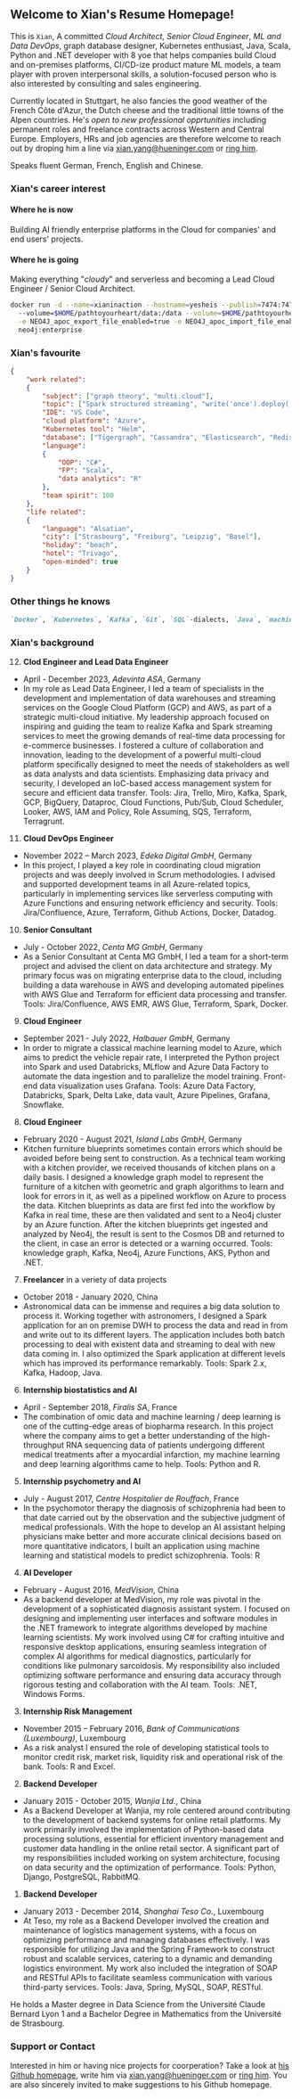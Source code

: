 ## Welcome to Xian's Resume Homepage!

  This is `Xian`, A committed _Cloud Architect_, _Senior Cloud Engineer_, _ML and Data DevOps_, graph database designer, Kubernetes enthusiast, Java, Scala, Python and .NET developer with 8 yoe that helps companies build Cloud and on-premises platforms, CI/CD-ize product mature ML models, a team player with proven interpersonal skills, a solution-focused person who is also interested by consulting and sales engineering.  
  
  Currently located in Stuttgart, he also fancies the good weather of the French Côte d'Azur, the Dutch cheese and the traditional little towns of the Alpen countries. He's _open to new professional opprtunities_ including permanent roles and freelance contracts across Western and Central Europe. Employers, HRs and job agencies are therefore welcome to reach out by droping him a line via [xian.yang@hueninger.com](mailto:xian.yang@hueninger.com) or [ring him](+33695634584).  
  
  Speaks fluent German, French, English and Chinese.

### Xian's career interest

#### Where he is now
Building AI friendly enterprise platforms in the Cloud for companies' and end users' projects.
#### Where he is going
Making everything "_cloudy_" and serverless and becoming a Lead Cloud Engineer / Senior Cloud Architect.
```sh
docker run -d --name=xianinaction --hostname=yesheis --publish=7474:7474 --publish=7687:7687 --volume=$HOME/pathtoyourheart/import:/import \ 
  --volume=$HOME/pathtoyourheart/data:/data --volume=$HOME/pathtoyourheart/plugins:/plugins --volume=$HOME/pathtoyourheart/conf:/conf --env NEO4JLABS_PLUGINS='[\"apoc\"]' \
  -e NEO4J_apoc_export_file_enabled=true -e NEO4J_apoc_import_file_enabled=true -e NEO4J_apoc_import_file_use__neo4j__config=true -e NEO4J_dbms_security_procedures_unrestricted=apoc.\* --env NEO4J_dbms_memory_pagecache_size=4G --env NEO4J_dbms_memory_heap_max__size=8G --env NEO4J_AUTH=neo4j/youllneverknowxianspassword --env NEO4J_ACCEPT_LICENSE_AGREEMENT=yes  --env NEO4J_dbms_connector_https_advertised__address="localhost:7473" --env NEO4J_dbms_connector_http_advertised__address="localhost:7474"  --env NEO4J_dbms_connector_bolt_advertised__address="localhost:7687" \
  neo4j:enterprise
``` 
### Xian's favourite
```json
{
    "work related":
    {
        "subject": ["graph theory", "multi.cloud"],
        "topic": ["Spark structured streaming", "write('once').deploy('everywhere')"],
        "IDE": "VS Code",
        "cloud platform": "Azure",
        "Kubernetes tool": "Helm",
        "database": ["Tigergraph", "Cassandra", "Elasticsearch", "Redis"],
        "language": 
        {
            "OOP": "C#", 
            "FP": "Scala", 
            "data analytics": "R"
        },
        "team spirit": 100
    },
    "life related":
    {
        "language": "Alsatian",
        "city": ["Strasbourg", "Freiburg", "Leipzig", "Basel"],
        "holiday": "beach",
        "hotel": "Trivago",
        "open-minded": true
    }        
}
```
### Other things he knows
```markdown
`Docker`, `Kubernetes`, `Kafka`, `Git`, `SQL`-dialects, `Java`, `machine learning`, `statistics`, `make sushis` and many more.
```

### Xian's background

12. __Clod Engineer and Lead Data Engineer__
  - April - December 2023, _Adevinta ASA_, Germany
  - In my role as Lead Data Engineer, I led a team of specialists in the development and implementation of data warehouses and streaming services on the Google Cloud Platform (GCP) and AWS, as part of a strategic multi-cloud initiative. My leadership approach focused on inspiring and guiding the team to realize Kafka and Spark streaming services to meet the growing demands of real-time data processing for e-commerce businesses. I fostered a culture of collaboration and innovation, leading to the development of a powerful multi-cloud platform specifically designed to meet the needs of stakeholders as well as data analysts and data scientists. Emphasizing data privacy and security, I developed an IoC-based access management system for secure and efficient data transfer. Tools: Jira, Trello, Miro, Kafka, Spark, GCP, BigQuery, Dataproc, Cloud Functions, Pub/Sub, Cloud Scheduler, Looker, AWS, IAM and Policy, Role Assuming, SQS, Terraform, Terragrunt.

11. __Cloud DevOps Engineer__
  - November 2022 – March 2023, _Edeka Digital GmbH_, Germany
  - In this project, I played a key role in coordinating cloud migration projects and was deeply involved in Scrum methodologies. I advised and supported development teams in all Azure-related topics, particularly in implementing services like serverless computing with Azure Functions and ensuring network efficiency and security. Tools: Jira/Confluence, Azure, Terraform, Github Actions, Docker, Datadog.
  
10. __Senior Consultant__
  - July - October 2022, _Centa MG GmbH_, Germany
  - As a Senior Consultant at Centa MG GmbH, I led a team for a short-term project and advised the client on data architecture and strategy. My primary focus was on migrating enterprise data to the cloud, including building a data warehouse in AWS and developing automated pipelines with AWS Glue and Terraform for efficient data processing and transfer. Tools: Jira/Confluence, AWS EMR, AWS Glue, Terraform, Spark, Docker.

9. __Cloud Engineer__
  - September 2021 - July 2022, _Halbauer GmbH_, Germany
  - In order to migrate a classical machine learning model to Azure, which aims to predict the vehicle repair rate, I interpreted the Python project into Spark and used Databricks, MLflow and Azure Data Factory to automate the data ingestion and to parallelize the model training. Front-end data visualization uses Grafana. Tools: Azure Data Factory, Databricks, Spark, Delta Lake, data vault, Azure Pipelines, Grafana, Snowflake.

8. __Cloud Engineer__
  - February 2020 - August 2021, _Island Labs GmbH_, Germany
  - Kitchen furniture blueprints sometimes contain errors which should be avoided before being sent to construction. As a technical team working with a kitchen provider, we received thousands of kitchen plans on a daily basis. I designed a knowledge graph model to represent the furniture of a kitchen with geometric and graph algorithms to learn and look for errors in it, as well as a pipelined workflow on Azure to process the data. Kitchen blueprints as data are first fed into the workflow by Kafka in real time, these are then validated and sent to a Neo4j cluster by an Azure function. After the kitchen blueprints get ingested and analyzed by Neo4j, the result is sent to the Cosmos DB and returned to the client, in case an error is detected or a warning occurred. Tools: knowledge graph, Kafka, Neo4j, Azure Functions, AKS, Python and .NET.
  
7. __Freelancer__ in a veriety of data projects
  - October 2018 - January 2020, China
  -  Astronomical data can be immense and requires a big data solution to process it. Working together with astronomers, I designed a Spark application for an on premise DWH to process the data and read in from and write out to its different layers. The application includes both batch processing to deal with existent data and streaming to deal with new data coming in. I also optimized the Spark application at different levels which has improved its performance remarkably. Tools: Spark 2.x, Kafka, Hadoop, Java.
  
  
6. __Internship biostatistics and AI__
  - April - September 2018, _Firalis SA_, France
  - The combination of omic data and machine learning / deep learning is one of the cutting-edge areas of biopharma research. In this project where the company aims to get a better understanding of the high-throughput RNA sequencing data of patients undergoing different medical treatments after a myocardial infarction, my machine learning and deep learning algorithms came to help. Tools: Python and R.  
  
5. __Internship psychometry and AI__
  - July - August 2017, _Centre Hospitalier de Rouffach_, France
  - In the psychomotor therapy the diagnosis of schizophrenia had been to that date carried out by the observation and the subjective judgment of medical professionals. With the hope to develop an AI assistant helping physicians make better and more accurate clinical decisions based on more quantitative indicators, I built an application using machine learning and statistical models to predict schizophrenia. Tools: R
  
4. __AI Developer__
  - February - August 2016, _MedVision_, China
  - As a backend developer at MedVision, my role was pivotal in the development of a sophisticated diagnosis assistant system. I focused on designing and implementing user interfaces and software modules in the .NET framework to integrate algorithms developed by machine learning scientists. My work involved using C# for crafting intuitive and responsive desktop applications, ensuring seamless integration of complex AI algorithms for medical diagnostics, particularly for conditions like pulmonary sarcoidosis. My responsibility also included optimizing software performance and ensuring data accuracy through rigorous testing and collaboration with the AI team. Tools: .NET, Windows Forms.
  
3. __Internship Risk Management__
  - November 2015 – February 2016, _Bank of Communications (Luxembourg)_, Luxembourg
  - As a risk analyst I ensured the role of developing statistical tools to monitor credit risk, market risk, liquidity risk and operational risk of the bank. Tools: R and Excel.

2. __Backend Developer__
  - January 2015 - October 2015, _Wanjia Ltd._, China
  - As a Backend Developer at Wanjia, my role centered around contributing to the development of backend systems for online retail platforms. My work primarily involved the implementation of Python-based data processing solutions, essential for efficient inventory management and customer data handling in the online retail sector. A significant part of my responsibilities included working on system architecture, focusing on data security and the optimization of performance. Tools: Python, Django, PostgreSQL, RabbitMQ.

1. __Backend Developer__
  - January 2013 - December 2014, _Shanghai Teso Co._, Luxembourg
  - At Teso, my role as a Backend Developer involved the creation and maintenance of logistics management systems, with a focus on optimizing performance and managing databases effectively. I was responsible for utilizing Java and the Spring Framework to construct robust and scalable services, catering to a dynamic and demanding logistics environment. My work also included the integration of SOAP and RESTful APIs to facilitate seamless communication with various third-party services. Tools: Java, Spring, MySQL, SOAP, RESTful.
   
   
  He holds a Master degree in Data Science from the Université Claude Bernard Lyon 1 and a Bachelor Degree in Mathematics from the Université de Strasbourg.

### Support or Contact

  Interested in him or having nice projects for coorperation? Take a look at [his Github homepage](https://github.com/Alsaxian), write him via [xian.yang@hueninger.com](mailto:xian.yang@hueninger.com) or [ring him](+33695634584). You are also sincerely invited to make suggestions to his Github homepage.
